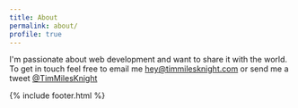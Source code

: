 ```yaml
---
title: About
permalink: about/
profile: true
---
```


I'm passionate about web development and want to share it with the world. To get in touch feel free to email me <a href="mailto:hey@timmilesknight.com">hey@timmilesknight.com</a> or send me a tweet <a href="https://twitter.com/TimMilesKnight">@TimMilesKnight</a>

{% include footer.html %}